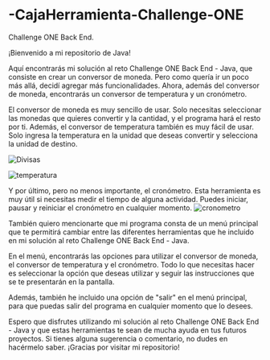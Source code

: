 # -CajaHerramienta-Challenge-ONE
 Challenge ONE Back End.
 
¡Bienvenido a mi repositorio de Java!

Aquí encontrarás mi solución al reto Challenge ONE Back End - Java, que consiste en crear un conversor de moneda. Pero como quería ir un poco más allá, decidí agregar más funcionalidades. Ahora, además del conversor de moneda, encontrarás un conversor de temperatura y un cronómetro.

El conversor de moneda es muy sencillo de usar. Solo necesitas seleccionar las monedas que quieres convertir y la cantidad, y el programa hará el resto por ti. Además, el conversor de temperatura también es muy fácil de usar. Solo ingresa la temperatura en la unidad que deseas convertir y selecciona la unidad de destino.

![Divisas](https://user-images.githubusercontent.com/105236722/225996562-4255e7de-6bd7-47aa-a257-5409aad8d49e.gif) 

![temperatura](https://user-images.githubusercontent.com/105236722/225996856-751e9adb-ada7-499e-acd2-c298076dda93.gif)


Y por último, pero no menos importante, el cronómetro. Esta herramienta es muy útil si necesitas medir el tiempo de alguna actividad. Puedes iniciar, pausar y reiniciar el cronómetro en cualquier momento.
![cronometro](https://user-images.githubusercontent.com/105236722/225996984-96bb3974-83ca-4dc9-9f64-c79b1c7e033f.gif)


También quiero mencionarte que mi programa consta de un menú principal que te permitirá cambiar entre las diferentes herramientas que he incluido en mi solución al reto Challenge ONE Back End - Java.

En el menú, encontrarás las opciones para utilizar el conversor de moneda, el conversor de temperatura y el cronómetro. Todo lo que necesitas hacer es seleccionar la opción que deseas utilizar y seguir las instrucciones que se te presentarán en la pantalla.

Además, también he incluido una opción de "salir" en el menú principal, para que puedas salir del programa en cualquier momento que lo desees.

Espero que disfrutes utilizando mi solución al reto Challenge ONE Back End - Java y que estas herramientas te sean de mucha ayuda en tus futuros proyectos. Si tienes alguna sugerencia o comentario, no dudes en hacérmelo saber. ¡Gracias por visitar mi repositorio!

